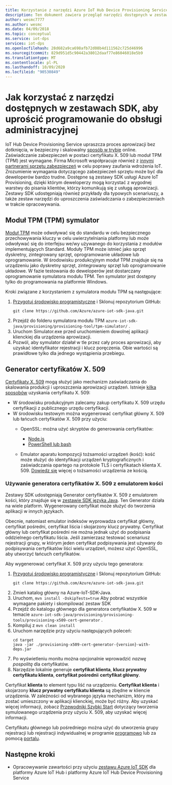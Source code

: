 ```yaml
---
title: Korzystanie z narzędzi Azure IoT Hub Device Provisioning Service SDK
description: Ten dokument zawiera przegląd narzędzi dostępnych w zestawach SDK usługi Azure IoT Hub Device Provisioning Service (DPS) na potrzeby programowania
author: wesmc7777
ms.author: wesmc
ms.date: 04/09/2018
ms.topic: conceptual
ms.service: iot-dps
services: iot-dps
ms.openlocfilehash: 28d682a9ca698afb72d08b4d111562c725d46996
ms.sourcegitcommit: 829d951d5c90442a38012daaf77e86046018e5b9
ms.translationtype: MT
ms.contentlocale: pl-PL
ms.lasthandoff: 10/09/2020
ms.locfileid: "90530849"
---
```

# <a name="how-to-use-tools-provided-in-the-sdks-to-simplify-development-for-provisioning"></a>Jak korzystać z narzędzi dostępnych w zestawach SDK, aby uprościć programowanie do obsługi administracyjnej
IoT Hub Device Provisioning Service upraszcza proces aprowizacji bez dotknięcia, w bezpieczny i skalowalny [sposób w trybie](about-iot-dps.md#provisioning-process) online.  Zaświadczanie zabezpieczeń w postaci certyfikatu X. 509 lub moduł TPM (TPM) jest wymagane.  Firma Microsoft współpracuje również z [innymi partnerami sprzętu zabezpieczeń](https://azure.microsoft.com/blog/azure-iot-supports-new-security-hardware-to-strengthen-iot-security/) w celu poprawy zaufania wdrożenia IoT. Zrozumienie wymagania dotyczącego zabezpieczeń sprzętu może być dla deweloperów bardzo trudne. Dostępne są zestawy SDK usługi Azure IoT Provisioning, dzięki którym deweloperzy mogą korzystać z wygodnej warstwy do pisania klientów, którzy komunikują się z usługą aprowizacji. Zestawy SDK udostępniają również przykłady dla typowych scenariuszy, a także zestaw narzędzi do uproszczenia zaświadczania o zabezpieczeniach w trakcie opracowywania.

## <a name="trusted-platform-module-tpm-simulator"></a>Moduł TPM (TPM) symulator
[Moduł TPM](https://docs.microsoft.com/azure/iot-dps/concepts-security) może odwoływać się do standardu w celu bezpiecznego przechowywania kluczy w celu uwierzytelniania platformy lub może odwoływać się do interfejsu we/wy używanego do korzystania z modułów implementujących Standard. Moduły TPM może istnieć jako sprzęt dyskretny, zintegrowany sprzęt, oprogramowanie układowe lub oprogramowanie.  W środowisku produkcyjnym moduł TPM znajduje się na urządzeniu jako dyskretny sprzęt, zintegrowany sprzęt lub oprogramowanie układowe. W fazie testowania do deweloperów jest dostarczany oprogramowanie symulatora modułu TPM.  Ten symulator jest dostępny tylko do programowania na platformie Windows.

Kroki związane z korzystaniem z symulatora modułu TPM są następujące:
1. [Przygotuj środowisko programistyczne](https://docs.microsoft.com/azure/iot-dps/quick-enroll-device-x509-java) i Sklonuj repozytorium GitHub:
   ```
   git clone https://github.com/Azure/azure-iot-sdk-java.git
   ```
2. Przejdź do folderu symulatora modułu TPM ```azure-iot-sdk-java/provisioning/provisioning-tool/tpm-simulator/``` .
3. Uruchom Simulator.exe przed uruchomieniem dowolnej aplikacji klienckiej dla urządzenia aprowizacji.
4. Pozwól, aby symulator działał w tle przez cały proces aprowizacji, aby uzyskać identyfikator rejestracji i klucz poręczenia.  Obie wartości są prawidłowe tylko dla jednego wystąpienia przebiegu.

## <a name="x509-certificate-generator"></a>Generator certyfikatów X. 509
[Certyfikaty X. 509](https://docs.microsoft.com/azure/iot-dps/concepts-security#x509-certificates) mogą służyć jako mechanizm zaświadczania do skalowania produkcji i uproszczenia aprowizacji urządzeń.  Istnieje [kilka sposobów](https://docs.microsoft.com/azure/iot-hub/iot-hub-x509ca-overview#how-to-get-an-x509-ca-certificate) uzyskania certyfikatu X. 509:
* W środowisku produkcyjnym zalecamy zakup certyfikatu X. 509 urzędu certyfikacji z publicznego urzędu certyfikacji.
* W środowisku testowym można wygenerować certyfikat główny X. 509 lub łańcuch certyfikatów X. 509 przy użyciu:
    * OpenSSL: można użyć skryptów do generowania certyfikatów:
        * [Node.js](https://github.com/Azure/azure-iot-sdk-node/tree/master/provisioning/tools)
        * [PowerShell lub bash](https://github.com/Azure/azure-iot-sdk-c/blob/master/tools/CACertificates/CACertificateOverview.md)
        
    * Emulator aparatu kompozycji tożsamości urządzeń (kość): kość może służyć do identyfikacji urządzeń kryptograficznych i zaświadczania opartego na protokole TLS i certyfikatach klienta X. 509.  [Dowiedz się](https://www.microsoft.com/research/publication/device-identity-dice-riot-keys-certificates/) więcej o tożsamości urządzenia ze kością.

### <a name="using-x509-certificate-generator-with-dice-emulator"></a>Używanie generatora certyfikatów X. 509 z emulatorem kości
Zestawy SDK udostępniają Generator certyfikatów X. 509 z emulatorem kości, który znajduje się w [zestawie SDK języka Java](https://github.com/Azure/azure-iot-sdk-java/tree/master/provisioning/provisioning-tools/provisioning-x509-cert-generator).  Ten Generator działa na wiele platform.  Wygenerowany certyfikat może służyć do tworzenia aplikacji w innych językach.

Obecnie, natomiast emulator indeksów wyprowadza certyfikat główny, certyfikat pośredni, certyfikat liścia i skojarzony klucz prywatny.  Certyfikat główny lub certyfikat pośredni nie można jednak użyć do podpisania oddzielnego certyfikatu liścia.  Jeśli zamierzasz testować scenariusz rejestracji grupy, w którym jeden certyfikat podpisywania jest używany do podpisywania certyfikatów liści wielu urządzeń, możesz użyć OpenSSL, aby utworzyć łańcuch certyfikatów.

Aby wygenerować certyfikat X. 509 przy użyciu tego generatora:
1. [Przygotuj środowisko programistyczne](https://docs.microsoft.com/azure/iot-dps/quick-enroll-device-x509-java) i Sklonuj repozytorium GitHub:
   ```
   git clone https://github.com/Azure/azure-iot-sdk-java.git
   ```
2. Zmień katalog główny na Azure-IoT-SDK-Java.
3. Uruchom, ```mvn install -DskipTests=true``` Aby pobrać wszystkie wymagane pakiety i skompilować zestaw SDK
4. Przejdź do katalogu głównego dla generatora certyfikatów X. 509 w temacie ```azure-iot-sdk-java/provisioning/provisioning-tools/provisioning-x509-cert-generator``` .
5. Kompiluj z ```mvn clean install```
6. Uruchom narzędzie przy użyciu następujących poleceń:
   ```
   cd target
   java -jar ./provisioning-x509-cert-generator-{version}-with-deps.jar
   ```
7. Po wyświetleniu monitu można opcjonalnie wprowadzić _nazwę pospolitą_ dla certyfikatów.
8. Narzędzie lokalnie generuje **certyfikat klienta**, **klucz prywatny certyfikatu klienta**, **certyfikat pośredni**i **certyfikat główny**.

Certyfikat **klienta** to element typu liść na urządzeniu.  **Certyfikat klienta** i skojarzony **klucz prywatny certyfikatu klienta** są zbędne w kliencie urządzenia. W zależności od wybranego języka mechanizm, który ma zostać umieszczony w aplikacji klienckiej, może być różny.  Aby uzyskać więcej informacji, zobacz [Przewodniki Szybki Start](https://docs.microsoft.com/azure/iot-dps/quick-create-simulated-device-x509) dotyczący tworzenia symulowanego urządzenia przy użyciu X. 509, aby uzyskać więcej informacji.

Certyfikatu głównego lub pośredniego można użyć do utworzenia grupy rejestracji lub rejestracji indywidualnej w programie [programowo](https://docs.microsoft.com/azure/iot-dps/how-to-manage-enrollments-sdks) lub za pomocą [portalu](https://docs.microsoft.com/azure/iot-dps/how-to-manage-enrollments).

## <a name="next-steps"></a>Następne kroki
* Opracowywanie zawartości przy użyciu [zestawu Azure IoT SDK]( https://github.com/Azure/azure-iot-sdks) dla platformy Azure IoT Hub i platformy Azure IoT Hub Device Provisioning Service
